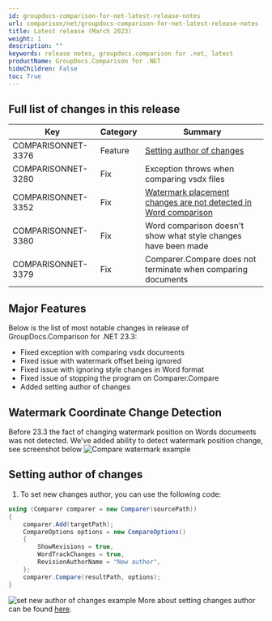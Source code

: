 ```yaml
---
id: groupdocs-comparison-for-net-latest-release-notes
url: comparison/net/groupdocs-comparison-for-net-latest-release-notes
title: Latest release (March 2023)
weight: 1
description: ""
keywords: release notes, groupdocs.comparison for .net, latest
productName: GroupDocs.Comparison for .NET
hideChildren: False
toc: True
---
```

## Full list of changes in this release

| Key | Category | Summary |
| --- | --- | --- |
| COMPARISONNET-3376 | Feature | [Setting author of changes](#setting-author-of-changes) |
| COMPARISONNET-3280 | Fix | Exception throws when comparing vsdx files |
| COMPARISONNET-3352 | Fix | [Watermark placement changes are not detected in Word comparison](#watermark-coordinate-change-detection) |
| COMPARISONNET-3380 | Fix | Word comparison doesn't show what style changes have been made |
| COMPARISONNET-3379 | Fix | Comparer.Compare does not terminate when comparing documents |


## Major Features
Below is the list of most notable changes in release of GroupDocs.Comparison for .NET 23.3:

*   Fixed exception with comparing vsdx documents
*   Fixed issue with watermark offset being ignored
*   Fixed issue with ignoring style changes in Word format
*   Fixed issue of stopping the program on Comparer.Compare
*   Added setting author of changes

## Watermark Coordinate Change Detection
Before 23.3 the fact of changing watermark position on Words documents was not detected. We've added ability to detect watermark position change, 
see screenshot below
![Compare watermark example](/comparison/net/images/how-to-compare-watermark.png)


## Setting author of changes
1.  To set new changes author, you can use the following code:
```csharp
using (Comparer comparer = new Comparer(sourcePath))
{
    comparer.Add(targetPath);
	CompareOptions options = new CompareOptions()
    {
        ShowRevisions = true,
        WordTrackChanges = true,
        RevisionAuthorName = "New author",
    };
    comparer.Compare(resultPath, options);
}
```
![set new author of changes example](/comparison/net/images/set-new-author-of-changes-example.png)
More about setting changes author can be found [here](/comparison/net/setting-author-of-changes/).